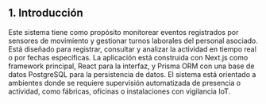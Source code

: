 ## 1. Introducción

Este sistema tiene como propósito monitorear eventos registrados por sensores de movimiento y gestionar turnos laborales del personal asociado. Está diseñado para registrar, consultar y analizar la actividad en tiempo real o por fechas específicas. La aplicación está construida con Next.js como framework principal, React para la interfaz, y Prisma ORM con una base de datos PostgreSQL para la persistencia de datos. El sistema está orientado a ambientes donde se requiere supervisión automatizada de presencia o actividad, como fábricas, oficinas o instalaciones con vigilancia IoT.